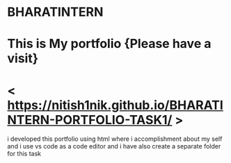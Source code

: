 # BHARATINTERN
# This is My portfolio {Please have a visit}
# < https://nitish1nik.github.io/BHARATINTERN-PORTFOLIO-TASK1/ >
i developed this portfolio using html where i accomplishment about my self and i use vs code as a code editor and i have also create a separate folder for this task
